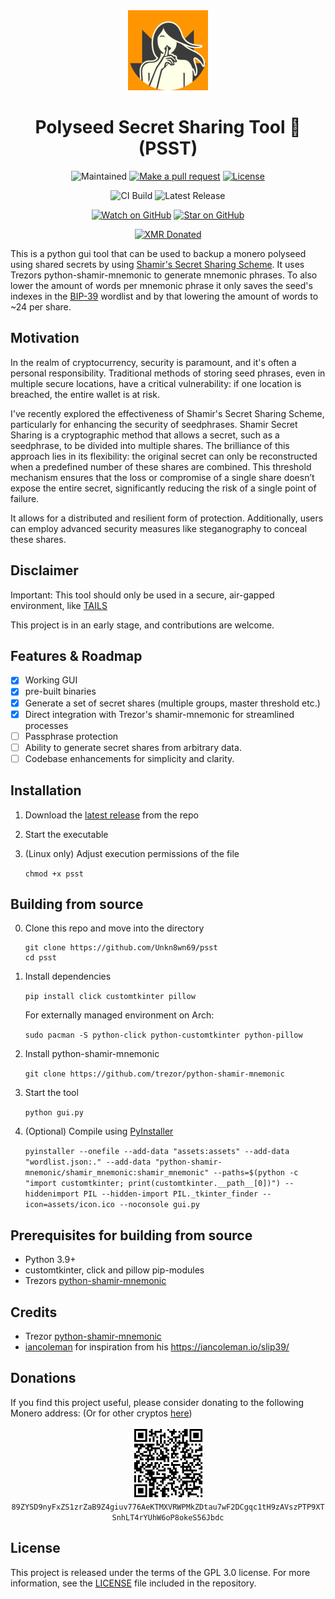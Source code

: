 <div align="center">
   <img src="/assets/icon_128px.png">
   <h1>Polyseed Secret Sharing Tool 🤫 (PSST)</h1>

![Maintained][maintained-badge]
[![Make a pull request][prs-badge]][prs]
[![License][license-badge]](LICENSE)

![CI Build](https://img.shields.io/github/actions/workflow/status/Unkn8wn69/psst/build.yml)
![Latest Release](https://img.shields.io/github/v/release/Unkn8wn69/psst?include_prereleases)

[![Watch on GitHub][github-watch-badge]][github-watch]
[![Star on GitHub][github-star-badge]][github-star]

[![XMR Donated](https://img.shields.io/badge/donated-0_XMR-blue?logo=monero)](https://github.com/Unkn8wn69/psst?tab=readme-ov-file#donations)
</div>

This is a python gui tool that can be used to backup a monero polyseed using shared secrets by using [Shamir's Secret Sharing Scheme](https://en.wikipedia.org/wiki/Shamir%27s_secret_sharing). It uses Trezors python-shamir-mnemonic to generate mnemonic phrases. To also lower the amount of words per mnemonic phrase it only saves the seed's indexes in the [BIP-39](https://github.com/bitcoin/bips/blob/master/bip-0039/bip-0039-wordlists.md) wordlist and by that lowering the amount of words to ~24 per share.

## Motivation

In the realm of cryptocurrency, security is paramount, and it's often a personal responsibility. Traditional methods of storing seed phrases, even in multiple secure locations, have a critical vulnerability: if one location is breached, the entire wallet is at risk.

I've recently explored the effectiveness of Shamir's Secret Sharing Scheme, particularly for enhancing the security of seedphrases. Shamir Secret Sharing is a cryptographic method that allows a secret, such as a seedphrase, to be divided into multiple shares. The brilliance of this approach lies in its flexibility: the original secret can only be reconstructed when a predefined number of these shares are combined. This threshold mechanism ensures that the loss or compromise of a single share doesn’t expose the entire secret, significantly reducing the risk of a single point of failure.

It allows for a distributed and resilient form of protection. Additionally, users can employ advanced security measures like steganography to conceal these shares.

## Disclaimer

Important: This tool should only be used in a secure, air-gapped environment, like [TAILS](https://tails.net)

This project is in an early stage, and contributions are welcome.

## Features & Roadmap

* [X] Working GUI
* [X] pre-built binaries
* [X] Generate a set of secret shares (multiple groups, master threshold etc.)
* [X] Direct integration with Trezor's shamir-mnemonic for streamlined processes
* [ ] Passphrase protection
* [ ] Ability to generate secret shares from arbitrary data.
* [ ] Codebase enhancements for simplicity and clarity.

## Installation

1. Download the [latest release](https://github.com/Unkn8wn69/psst/releases) from the repo
2. Start the executable
3. (Linux only) Adjust execution permissions of the file

   `chmod +x psst`

## Building from source

0. Clone this repo and move into the directory

   ```
   git clone https://github.com/Unkn8wn69/psst
   cd psst
   ```
1. Install dependencies

   `pip install click customtkinter pillow`

   For externally managed environment on Arch:

   `sudo pacman -S python-click python-customtkinter python-pillow`
2. Install python-shamir-mnemonic

   `git clone https://github.com/trezor/python-shamir-mnemonic`
3. Start the tool

   `python gui.py`
4. (Optional) Compile using [PyInstaller](https://pyinstaller.org/)

   `pyinstaller --onefile --add-data "assets:assets" --add-data "wordlist.json:." --add-data "python-shamir-mnemonic/shamir_mnemonic:shamir_mnemonic" --paths=$(python -c "import customtkinter; print(customtkinter.__path__[0])") --hiddenimport PIL --hidden-import PIL._tkinter_finder --icon=assets/icon.ico --noconsole gui.py`

## Prerequisites for building from source

- Python 3.9+
- customtkinter, click and pillow pip-modules
- Trezors [python-shamir-mnemonic](https://github.com/trezor/python-shamir-mnemonic)

## Credits

- Trezor [python-shamir-mnemonic](https://github.com/trezor/python-shamir-mnemonic)
- [iancoleman](https://github.com/iancoleman/slip39) for inspiration from his https://iancoleman.io/slip39/

## Donations

If you find this project useful, please consider donating to the following Monero address: (Or for other cryptos [here](https://trocador.app/anonpay/?ticker_to=xmr&network_to=Mainnet&address=89ZYSD9nyFxZS1zrZaB9Z4giuv776AeKTMXVRWPMkZDtau7wF2DCgqc1tH9zAVszPTP9XTSnhLT4rYUhW6oP8okeS56Jbdc&donation=True&simple_mode=True&name=Unkn8wn69))

<p align="center">
 <img src="assets/monero-qr.png" width="115" height="115" alt="xmrqr"/><br>
 <code>89ZYSD9nyFxZS1zrZaB9Z4giuv776AeKTMXVRWPMkZDtau7wF2DCgqc1tH9zAVszPTP9XTSnhLT4rYUhW6oP8okeS56Jbdc</code>
</p>

## License

This project is released under the terms of the GPL 3.0 license. For more information, see the [LICENSE](LICENSE) file included in the repository.

[maintained-badge]: https://img.shields.io/badge/maintained-yes-brightgreen
[license-badge]: https://img.shields.io/badge/license-GPL-blue.svg
[prs-badge]: https://img.shields.io/badge/PRs-welcome-red.svg
[prs]: http://makeapullrequest.com

[github-watch-badge]: https://img.shields.io/github/watchers/everoddandeven/monerod-gui.svg?style=social
[github-watch]: https://github.com/everoddandeven/monerod-gui/watchers
[github-star-badge]: https://img.shields.io/github/stars/everoddandeven/monerod-gui.svg?style=social
[github-star]: https://github.com/everoddandeven/monerod-gui/stargazers

[bitcoin-donated]: https://github.com/everoddandeven/monerod-gui?tab=readme-ov-file#bitcoin

